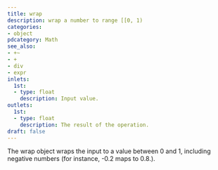 ```yaml
---
title: wrap
description: wrap a number to range [[0, 1)
categories:
- object
pdcategory: Math
see_also:
- +~
- +
- div
- expr
inlets:
  1st:
  - type: float
    description: Input value.
outlets:
  1st:
  - type: float
    description: The result of the operation.
draft: false
---
```

The wrap object wraps the input to a value between 0 and 1, including negative numbers (for instance, -0.2 maps to 0.8.).
